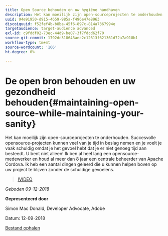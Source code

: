 ```yaml
---
title: Open Source behouden en uw hygiëne handhaven
description: Het kan moeilijk zijn open-sourceprojecten te onderhouden. Succesvolle opensource-projecten kunnen veel van je tijd in beslag nemen en je voelt je vaak schuldig omdat je het gevoel hebt dat je er niet genoeg tijd aan besteedt. Leer een aantal dingen die u kunnen helpen bovenop uw project te blijven zonder de schuldige gevoelens.
uuid: 94e91950-d915-4659-985a-f496e47e8963
discoiquuid: f52fef4b-b8ba-45f6-897c-814a7367994e
targetaudience: target-audience advanced
exl-id: c9fddf02-73ec-44d9-be07-3f7fdcd62f70
source-git-commit: 1792dc318643aec2c12613f621361d72a7a918b1
workflow-type: tm+mt
source-wordcount: '166'
ht-degree: 0%

---
```


# De open bron behouden en uw gezondheid behouden{#maintaining-open-source-while-maintaining-your-sanity}

Het kan moeilijk zijn open-sourceprojecten te onderhouden. Succesvolle opensource-projecten kunnen veel van je tijd in beslag nemen en je voelt je vaak schuldig omdat je het gevoel hebt dat je er niet genoeg tijd aan besteedt. U bent niet alleen! Ik ben al heel lang een opensource-medewerker en houd al meer dan 8 jaar een centrale beheerder van Apache Cordova. Ik heb een aantal dingen geleerd die u kunnen helpen boven op uw project te blijven zonder de schuldige gevoelens.

>[!VIDEO](https://video.tv.adobe.com/v/23713/?quality=9)

*Geboden 09-12-2018*

**Gepresenteerd door**

Simon Mac Donald, Developer Advocate, Adobe

Datum: 12-09-2018

[Bestand ophalen](assets/maintaining-open-source-while-maintaining-your-sanity-gems-091218.pdf)

<!--
[Get back to the Overview](https://helpx.adobe.com/experience-manager/kt/eseminars/gems/aem-index.html)
-->
